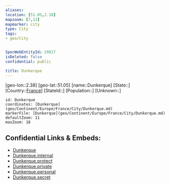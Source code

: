 ```yaml
---
aliases: 
location: [51.05,2.38]
mapzoom: [7,12] 
mapmarker: city 
type: City
tags:
- geo/City


SpocWebEntityId: 29917
isDeleted: false
confidential: public

title: Dunkerque
---
```

[geo-lon::2.38]
[geo-lat::51.05]
[name::Dunkerque]
[State::]
[Country::[France](geo/Continent/Europe/France.md)]
[StateId::]
[Population::]
[Unknown::]


```leaflet
id: Dunkerque
coordinates: [Dunkerque](geo/Continent/Europe/France/City/Dunkerque.md)
markerFile: [Dunkerque](geo/Continent/Europe/France/City/Dunkerque.md)
defaultZoom: 11 
maxZoom: 18
```


## Confidential Links & Embeds: 
- [Dunkerque](../../../../../../_public/geo/Continent/Europe/France/City/Dunkerque.md) 
- [Dunkerque.internal](../../../../../../_internal/geo/Continent/Europe/France/City/Dunkerque.internal.md) 
- [Dunkerque.protect](../../../../../../_protect/geo/Continent/Europe/France/City/Dunkerque.protect.md) 
- [Dunkerque.private](../../../../../../_private/geo/Continent/Europe/France/City/Dunkerque.private.md) 
- [Dunkerque.personal](../../../../../../_personal/geo/Continent/Europe/France/City/Dunkerque.personal.md) 
- [Dunkerque.secret](../../../../../../_secret/geo/Continent/Europe/France/City/Dunkerque.secret.md) 

